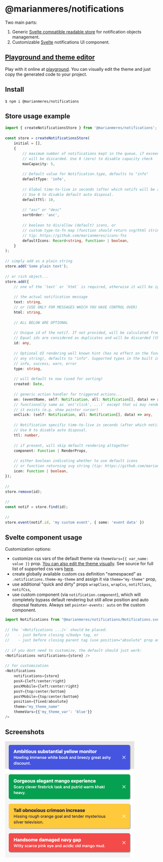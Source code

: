 # @marianmeres/notifications

Two main parts:

1. Generic [Svelte compatible readable store](https://svelte.dev/docs#component-format-script-4-prefix-stores-with-$-to-access-their-values-store-contract) for 
   notification objects management.
2. Customizable [Svelte](https://svelte.dev/) notifications UI component.

## [Playground and theme editor](https://notifications.meres.sk)

Play with it online at [playground](https://notifications.meres.sk). You can visually
edit the theme and just copy the generated code to your project.

## Install
```shell
$ npm i @marianmeres/notifications
```

## Store usage example
```typescript
import { createNotificationsStore } from '@marianmeres/notifications';

const store = createNotificationsStore(
    initial = [],
    {
        // maximum number of notifications kept in the queue, if exceeded, older ones (by `created`)
        // will be discarded. Use 0 (zero) to disable capacity check
        maxCapacity: 5,

        // Default value for Notification.type, defaults to "info"
        defaultType: 'info',

        // Global time-to-live in seconds (after which notifs will be auto discarded).
        // Use 0 to disable default auto disposal.
        defaultTtl: 10,

        // "asc" or "desc"
        sortOrder: 'asc',

        // boolean to dis/allow (default) icons, or
        // custom type-to-fn map (function should return svg/html string)
        // tip: https://github.com/marianmeres/icons-fns
        defaultIcons: Record<string, Function> | boolean,
    }
);

// simply add as a plain string
store.add('Some plain text');

// or rich object...
store.add({
    // one of the `text` or `html` is required, otherwise it will be ignored
	
    // the actual notification message
    text: string,
    // or (USE ONLY FOR MESSAGES WHICH YOU HAVE CONTROL OVER)
    html: string,
    
    // ALL BELOW ARE OPTIONAL
    
    // Unique id of the notif. If not provided, will be calculated from `type` and `text` or `html`.
    // Equal ids are considered as duplicates and will be discarded (the `count` prop will be increased).
    id: any,

    // Optional UI rendering well known hint (has no effect on the functionality, can be
    // any string), defaults to "info". Supported types in the built in renderer are:
    // info, success, warn, error
    type: string,

    // will default to now (used for sorting)
    created: Date,

    // generic action handler for triggered actions...
    on: (eventName, self: Notification, all: Notification[], data) => any,
    // functionally same as `on('click', ...)` except that ui may render it differently if
    // it exists (e.g. show pointer cursor)
    onClick: (self: Notification, all: Notification[], data) => any,

    // Notification specific time-to-live in seconds (after which notif will be auto discarded).
    // Use 0 to disable auto disposal.
    ttl: number,

    // if present, will skip default rendering altogether
    component: Function | RenderProps,

    // either boolean indicating whether to use default icons
    // or function returning svg string (tip: https://github.com/marianmeres/icons-fns)
    icon: Function | boolean,
});

// 
store.remove(id);

//
const notif = store.find(id);

//
store.event(notif.id, 'my custom event', { some: 'event data' })
```

## Svelte component usage

Customization options:
- customize css vars of the default theme via `themeVars={{ var_name: value }}` prop. 
  [You can also edit the theme visually](https://notifications.meres.sk).
  See source for full list of supported css vars [here](https://github.com/marianmeres/notifications/blob/master/src/lib/svelte/Notifications.svelte#L159).
- create globally available custom css definition "namespaced" as `.notifications.theme-my-theme` 
  and assign it via `theme="my-theme"` prop,
- use additional "quick and dirty" props `wrapClass`, `wrapCss`, `notifClass`, `notifCss`,
- use custom component (via `notification.component`), which will completely bypass 
  default rendering but still allow position and auto disposal features. 
  Always set `pointer-events: auto` on the custom component.

```javascript
import Notifications from "@marianmeres/notifications/Notifications.svelte";

// the `<Notifications .../>` should be placed:
//    - just before closing </body> tag, or
//    - just before closing parent tag (use position="absolute" prop and relative on parent)

// if you dont need to customize, the default should just work:
<Notifications notifications={store} />

// for customization
<Notifications 
    notifications={store} 
    posX={left/center/right} 
    posXMobile={left/center/right}
    posY={top/center/bottom} 
    posYMobile={top/center/bottom} 
    position={fixed/absolute}
    theme="my_theme_name"
    themeVars={{'my_theme_var': 'blue'}}
/>
```

## Screenshots

![example](./screenshots/example.png)
